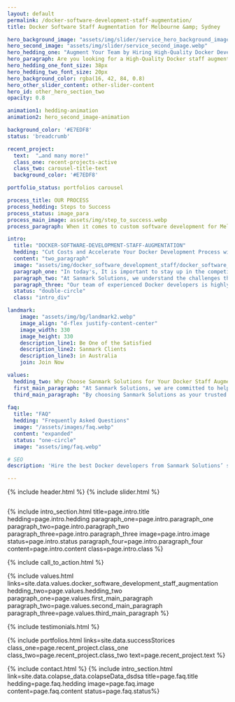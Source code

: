 ```yaml
---
layout: default
permalink: /docker-software-development-staff-augmentation/
title: Docker Software Staff Augmentation for Melbourne &amp; Sydney 

hero_background_image: "assets/img/slider/service_hero_background_image.webp.webp"
hero_second_image: "assets/img/slider/service_second_image.webp"
hero_hedding_one: "Augment Your Team by Hiring High-Quality Docker Developers from Sanmark Solutions"
hero_paragraph: Are you looking for a High-Quality Docker staff augmentation service? Look no further than Sanmark Solutions. Our experienced Docker developer team can provide the best staff augmentation services to help you maximize the benefits of containerisation. With our years of experience working with Docker tools and technologies, we can customize Docker solutions that meet your specific needs. So get in touch with us now to find out more.
hero_hedding_one_font_size: 38px
hero_hedding_two_font_size: 20px
hero_background_color: rgba(16, 42, 84, 0.8)
hero_other_slider_content: other-slider-content
hero_id: other_hero_section_two
opacity: 0.8

animation1: hedding-animation
animation2: hero_second_image-animation

background_color: '#E7EDF8'
status: 'breadcrumb' 

recent_project: 
  text:  "…and many more!"
  class_one: recent-projects-active
  class_two: carousel-title-text
  background_color: '#E7EDF8'

portfolio_status: portfolios carousel

process_title: OUR PROCESS
process_hedding: Steps to Success
process_status: image_para
process_main_image: assets/img/step_to_success.webp
process_paragraph: When it comes to custom software development for Melbourne & Sydney businesses, we follow a methodological process to take your software project from vision to reality. It involves open and honest communication, timely actions, frequent deliverables, and thorough reviews.

intro:
  title: "DOCKER-SOFTWARE-DEVELOPMENT-STAFF-AUGMENTATION"
  hedding: "Cut Costs and Accelerate Your Docker Development Process with a High-Quality Staff Augmentation Partner"
  content: "two_paragraph"
  image: "assets/img/docker_software_development_staff/docker_software_development_staff_augmentation.webp"
  paragraph_one: "In today's, It is important to stay up in the competitive business world by developing and deploying applications fast and efficiently. The process of hiring and training new employees to handle the workload can be costly and take much more time. That's where staff augmentation comes in - by partnering with a high-quality staff augmentation provider, businesses can cut costs and accelerate their Docker development process." 
  paragraph_two: "At Sanmark Solutions, we understand the challenges that businesses face when it comes to developing and deploying Docker applications. Our experienced Docker developers can provide top-notch staff augmentation services to help businesses in Melbourne & Sydney leverage the power of containerisation. Businesses can avoid the costs associated with hiring and training new employees by partnering with Sanmark Solutions and also get benefits from our expert supports and guidance. "
  paragraph_three: "Our team of experienced Docker developers is highly skilled and knowledgeable in Docker development and can work with businesses to develop custom Docker solutions that meet their specific needs. We have experience working with a wide range of Docker tools and technologies, including Docker Compose, Docker Swarm, and Kubernetes. When businesses choose Sanmark Solutions for their Docker software development staff augmentation needs, they can expect personalised attention and expert support from start to finish. Our goal is to exceed our client's expectations by offering outstanding services and solutions."
  status: "double-circle"
  class: "intro_div"

landmark:
    image: "assets/img/bg/landmark2.webp"
    image_align: "d-flex justify-content-center"
    image_width: 330
    image_height: 330
    description_line1: Be One of the Satisfied
    description_line2: Sanmark Clients
    description_line3: in Australia
    join: Join Now

values:
  hedding_two: Why Choose Sanmark Solutions for Your Docker Staff Augmentation Need?
  first_main_paragraph: "At Sanmark Solutions, we are committed to helping businesses in Melbourne and Sydney succeed by providing them with access to the best Docker developers. With our proven track record, technical expertise, fast turnaround times, flexible engagement models, and competitive pricing, we are the ideal partner for businesses looking for high-quality staff augmentation services."
  third_main_paragraph: "By choosing Sanmark Solutions as your trusted partner for Docker software staff augmentation, you can be confident that you’re getting high-quality services tailored to meet your business’s specific needs. To find out more about how we can assist you with advancing your web application, get in touch with us right now!"
  
faq:
  title: "FAQ"
  hedding: "Frequently Asked Questions"
  image: "/assets/images/faq.webp"
  content: "expanded"
  status: "one-circle"
  image: "assets/img/faq.webp"

# SEO
description: 'Hire the best Docker developers from Sanmark Solutions’ software staff augmentation service. Contact us today!'

---
```


{% include header.html %}
{% include slider.html %}

<div style="margin-top:-50px; background-color:{{page.background_color}};" >
    <div style="height:50px"></div>
    </div>

{% include intro_section.html  title=page.intro.title hedding=page.intro.hedding
      paragraph_one=page.intro.paragraph_one paragraph_two=page.intro.paragraph_two paragraph_three=page.intro.paragraph_three image=page.intro.image status=page.intro.status paragraph_four=page.intro.paragraph_four content=page.intro.content class=page.intro.class %}

{% include call_to_action.html %}

{% include values.html links=site.data.values.docker_software_development_staff_augmentation hedding_two=page.values.hedding_two paragraph_one=page.values.first_main_paragraph paragraph_two=page.values.second_main_paragraph paragraph_three=page.values.third_main_paragraph %}

{% include testimonials.html %}

{% include portfolios.html links=site.data.successStorices class_one=page.recent_project.class_one class_two=page.recent_project.class_two text=page.recent_project.text %}

{% include contact.html %}
{% include intro_section.html link=site.data.colapse_data.colapseData_dsdsa title=page.faq.title hedding=page.faq.hedding image=page.faq.image content=page.faq.content status=page.faq.status%}

<script>
  $(document).ready(function () {
      var owl1 = $('#carouselOne .owl-carousel'); // Target the first carousel
      owl1.owlCarousel();
      $('#carouselOne .customNextBtn').click(function () { // Target the next button of the first carousel
          owl1.trigger('next.owl.carousel');
      });
      $('#carouselOne .customPrevBtn').click(function () { // Target the previous button of the first carousel
          owl1.trigger('prev.owl.carousel', [300]);
      });
  });

  $(document).ready(function () {
      var owl2 = $('#carouselTwo .owl-carousel'); // Target the second carousel
      owl2.owlCarousel();
      $('#carouselTwo .customNextBtn').click(function () { // Target the next button of the second carousel
          owl2.trigger('next.owl.carousel');
      });
      $('#carouselTwo .customPrevBtn').click(function () { // Target the previous button of the second carousel
          owl2.trigger('prev.owl.carousel', [300]);
      });
  });

  function setCardHeights() {
      // Reset card heights
      $('.value-card').height('auto');

      // Initialize variables
      let maxHeight = 0;

      // Find the maximum height among the cards
      $('.value-card').each(function () {
        const cardHeight = $(this).outerHeight();
        maxHeight = Math.max(maxHeight, cardHeight);
      });

      // Set the maximum height to all the cards
      $('.value-card').height(maxHeight);
    }

    // Call the function initially and on window resize
    $(window).on('load resize', function () {
      setCardHeights();
    });

  $(document).ready(function() {
    $("#owl-demo").owlCarousel({
    autoPlay: 3000, //Set AutoPlay to 3 seconds
    items : 4,
    itemsDesktop : [1199,3],
    itemsDesktopSmall : [979,3]
  });
});
</script>
